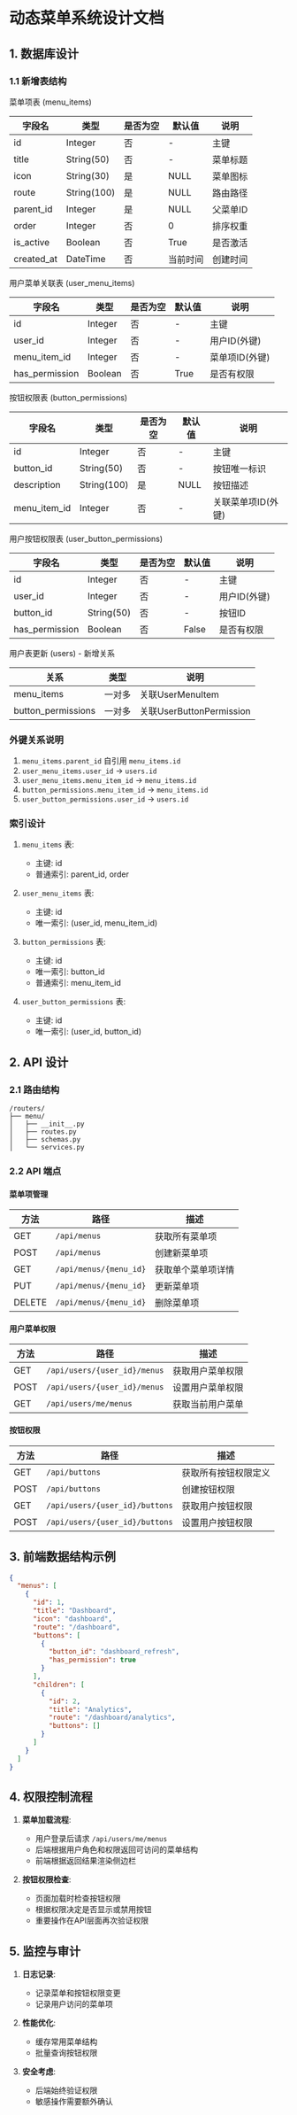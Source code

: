 # 动态菜单系统设计文档

## 1. 数据库设计

### 1.1 新增表结构

菜单项表 (menu_items)

| 字段名     | 类型        | 是否为空 | 默认值   | 说明     |
| ---------- | ----------- | -------- | -------- | -------- |
| id         | Integer     | 否       | -        | 主键     |
| title      | String(50)  | 否       | -        | 菜单标题 |
| icon       | String(30)  | 是       | NULL     | 菜单图标 |
| route      | String(100) | 是       | NULL     | 路由路径 |
| parent_id  | Integer     | 是       | NULL     | 父菜单ID |
| order      | Integer     | 否       | 0        | 排序权重 |
| is_active  | Boolean     | 否       | True     | 是否激活 |
| created_at | DateTime    | 否       | 当前时间 | 创建时间 |

用户菜单关联表 (user_menu_items)

| 字段名         | 类型    | 是否为空 | 默认值 | 说明           |
| -------------- | ------- | -------- | ------ | -------------- |
| id             | Integer | 否       | -      | 主键           |
| user_id        | Integer | 否       | -      | 用户ID(外键)   |
| menu_item_id   | Integer | 否       | -      | 菜单项ID(外键) |
| has_permission | Boolean | 否       | True   | 是否有权限     |

按钮权限表 (button_permissions)

| 字段名       | 类型        | 是否为空 | 默认值 | 说明               |
| ------------ | ----------- | -------- | ------ | ------------------ |
| id           | Integer     | 否       | -      | 主键               |
| button_id    | String(50)  | 否       | -      | 按钮唯一标识       |
| description  | String(100) | 是       | NULL   | 按钮描述           |
| menu_item_id | Integer     | 否       | -      | 关联菜单项ID(外键) |

用户按钮权限表 (user_button_permissions)

| 字段名         | 类型       | 是否为空 | 默认值 | 说明         |
| -------------- | ---------- | -------- | ------ | ------------ |
| id             | Integer    | 否       | -      | 主键         |
| user_id        | Integer    | 否       | -      | 用户ID(外键) |
| button_id      | String(50) | 否       | -      | 按钮ID       |
| has_permission | Boolean    | 否       | False  | 是否有权限   |

用户表更新 (users) - 新增关系

| 关系               | 类型   | 说明                     |
| ------------------ | ------ | ------------------------ |
| menu_items         | 一对多 | 关联UserMenuItem         |
| button_permissions | 一对多 | 关联UserButtonPermission |

### 外键关系说明

1. `menu_items.parent_id` 自引用 `menu_items.id`
2. `user_menu_items.user_id` → `users.id`
3. `user_menu_items.menu_item_id` → `menu_items.id`
4. `button_permissions.menu_item_id` → `menu_items.id`
5. `user_button_permissions.user_id` → `users.id`

### 索引设计

1. `menu_items` 表:

   - 主键: id
   - 普通索引: parent_id, order
2. `user_menu_items` 表:

   - 主键: id
   - 唯一索引: (user_id, menu_item_id)
3. `button_permissions` 表:

   - 主键: id
   - 唯一索引: button_id
   - 普通索引: menu_item_id
4. `user_button_permissions` 表:

   - 主键: id
   - 唯一索引: (user_id, button_id)

## 2. API 设计

### 2.1 路由结构

```
/routers/
├── menu/
│   ├── __init__.py
│   ├── routes.py
│   ├── schemas.py
│   └── services.py
```

### 2.2 API 端点

#### 菜单项管理

| 方法   | 路径                     | 描述               |
| ------ | ------------------------ | ------------------ |
| GET    | `/api/menus`           | 获取所有菜单项     |
| POST   | `/api/menus`           | 创建新菜单项       |
| GET    | `/api/menus/{menu_id}` | 获取单个菜单项详情 |
| PUT    | `/api/menus/{menu_id}` | 更新菜单项         |
| DELETE | `/api/menus/{menu_id}` | 删除菜单项         |

#### 用户菜单权限

| 方法 | 路径                           | 描述             |
| ---- | ------------------------------ | ---------------- |
| GET  | `/api/users/{user_id}/menus` | 获取用户菜单权限 |
| POST | `/api/users/{user_id}/menus` | 设置用户菜单权限 |
| GET  | `/api/users/me/menus`        | 获取当前用户菜单 |

#### 按钮权限

| 方法 | 路径                             | 描述                 |
| ---- | -------------------------------- | -------------------- |
| GET  | `/api/buttons`                 | 获取所有按钮权限定义 |
| POST | `/api/buttons`                 | 创建按钮权限         |
| GET  | `/api/users/{user_id}/buttons` | 获取用户按钮权限     |
| POST | `/api/users/{user_id}/buttons` | 设置用户按钮权限     |


## 3. 前端数据结构示例

```json
{
  "menus": [
    {
      "id": 1,
      "title": "Dashboard",
      "icon": "dashboard",
      "route": "/dashboard",
      "buttons": [
        {
          "button_id": "dashboard_refresh",
          "has_permission": true
        }
      ],
      "children": [
        {
          "id": 2,
          "title": "Analytics",
          "route": "/dashboard/analytics",
          "buttons": []
        }
      ]
    }
  ]
}
```

## 4. 权限控制流程

1. **菜单加载流程**:

   - 用户登录后请求 `/api/users/me/menus`
   - 后端根据用户角色和权限返回可访问的菜单结构
   - 前端根据返回结果渲染侧边栏
2. **按钮权限检查**:

   - 页面加载时检查按钮权限
   - 根据权限决定是否显示或禁用按钮
   - 重要操作在API层面再次验证权限

## 5. 监控与审计

1. **日志记录**:

   - 记录菜单和按钮权限变更
   - 记录用户访问的菜单项
2. **性能优化**:

   - 缓存常用菜单结构
   - 批量查询按钮权限
3. **安全考虑**:

   - 后端始终验证权限
   - 敏感操作需要额外确认
